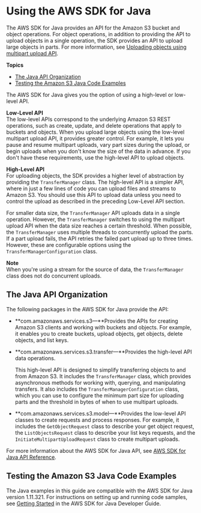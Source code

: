 # Using the AWS SDK for Java<a name="UsingTheMPJavaAPI"></a>

The AWS SDK for Java provides an API for the Amazon S3 bucket and object operations\. For object operations, in addition to providing the API to upload objects in a single operation, the SDK provides an API to upload large objects in parts\. For more information, see [Uploading objects using multipart upload API](uploadobjusingmpu.md)\. 

**Topics**
+ [The Java API Organization](#JavaAPIOrganization)
+ [Testing the Amazon S3 Java Code Examples](#TestingJavaSamples)

The AWS SDK for Java gives you the option of using a high\-level or low\-level API\. 

**Low\-Level API**  
The low\-level APIs correspond to the underlying Amazon S3 REST operations, such as create, update, and delete operations that apply to buckets and objects\. When you upload large objects using the low\-level multipart upload API, it provides greater control\. For example, it lets you pause and resume multipart uploads, vary part sizes during the upload, or begin uploads when you don't know the size of the data in advance\. If you don't have these requirements, use the high\-level API to upload objects\. 

**High\-Level API**  
For uploading objects, the SDK provides a higher level of abstraction by providing the `TransferManager` class\. The high\-level API is a simpler API, where in just a few lines of code you can upload files and streams to Amazon S3\. You should use this API to upload data unless you need to control the upload as described in the preceding Low\-Level API section\.

For smaller data size, the `TransferManager` API uploads data in a single operation\. However, the `TransferManager` switches to using the multipart upload API when the data size reaches a certain threshold\. When possible, the `TransferManager` uses multiple threads to concurrently upload the parts\. If a part upload fails, the API retries the failed part upload up to three times\. However, these are configurable options using the `TransferManagerConfiguration` class\. 

**Note**  
When you're using a stream for the source of data, the `TransferManager` class does not do concurrent uploads\.

## The Java API Organization<a name="JavaAPIOrganization"></a>

The following packages in the AWS SDK for Java provide the API:
+ **com\.amazonaws\.services\.s3—**Provides the APIs for creating Amazon S3 clients and working with buckets and objects\. For example, it enables you to create buckets, upload objects, get objects, delete objects, and list keys\. 
+ **com\.amazonaws\.services\.s3\.transfer—**Provides the high\-level API data operations\.

  This high\-level API is designed to simplify transferring objects to and from Amazon S3\. It includes the `TransferManager` class, which provides asynchronous methods for working with, querying, and manipulating transfers\. It also includes the `TransferManagerConfiguration` class, which you can use to configure the minimum part size for uploading parts and the threshold in bytes of when to use multipart uploads\.
+ **com\.amazonaws\.services\.s3\.model—**Provides the low\-level API classes to create requests and process responses\. For example, it includes the `GetObjectRequest` class to describe your get object request, the `ListObjectsRequest` class to describe your list keys requests, and the `InitiateMultipartUploadRequest` class to create multipart uploads\. 

For more information about the AWS SDK for Java API, see [AWS SDK for Java API Reference](https://docs.aws.amazon.com/AWSJavaSDK/latest/javadoc/)\.

## Testing the Amazon S3 Java Code Examples<a name="TestingJavaSamples"></a>

The Java examples in this guide are compatible with the AWS SDK for Java version 1\.11\.321\. For instructions on setting up and running code samples, see [Getting Started](https://docs.aws.amazon.com/sdk-for-java/v1/developer-guide/getting-started.html) in the AWS SDK for Java Developer Guide\. 